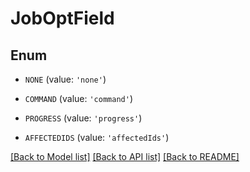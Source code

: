 # JobOptField


## Enum

* `NONE` (value: `'none'`)

* `COMMAND` (value: `'command'`)

* `PROGRESS` (value: `'progress'`)

* `AFFECTEDIDS` (value: `'affectedIds'`)

[[Back to Model list]](../README.md#documentation-for-models) [[Back to API list]](../README.md#documentation-for-api-endpoints) [[Back to README]](../README.md)


